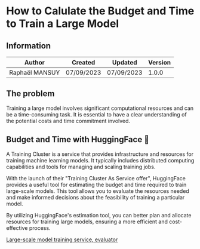 # How to Calulate the Budget and Time to Train a Large Model

## Information

| Author         | Created    | Updated    | Version |
| -------------- | ---------- | ---------- | ------- |
| Raphaël MANSUY | 07/09/2023 | 07/09/2023 | 1.0.0   |

## The problem

Training a large model involves significant computational resources and can be a time-consuming task. It is essential to have a clear understanding of the potential costs and time commitment involved.

## Budget and Time with HuggingFace 🤗

A Training Cluster is a service that provides infrastructure and resources for training machine learning models. It typically includes distributed computing capabilities and tools for managing and scaling training jobs.

With the launch  of their "Training Cluster As Service offer", HuggingFace provides a useful tool for estimating the budget and time required to train large-scale models. This tool allows you to evaluate the resources needed and make informed decisions about the feasibility of training a particular model.

By utilizing HuggingFace's estimation tool, you can better plan and allocate resources for training large models, ensuring a more efficient and cost-effective process.

[Large-scale model training service, evaluator](https://huggingface.co/training-cluster)
